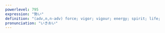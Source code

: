 ```yaml
---
powerlevel: 795
expression: "勢い"
definition: "(adv,n,n-adv) force; vigor; vigour; energy; spirit; life; influence; authority; power; might; impetus; momentum; course (of events); naturally; necessarily; (P)"
pronunciation: "いきおい"
---
```

